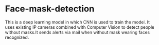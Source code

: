 # Face-mask-detection
This is a deep learning model in which CNN is used to train the model. It uses existing IP cameras combined with Computer Vision to detect people without masks.It sends alerts via mail when without mask wearing faces recognized.
